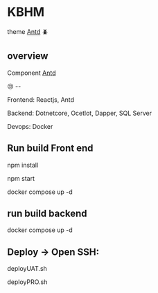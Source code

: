 # KBHM

theme [Antd](https://ant.design/) 🪲

overview
------------------------------------------------
Component [Antd](https://ant.design/components) 

😒 -- 

Frontend: Reactjs, Antd

Backend: Dotnetcore, Ocetlot, Dapper, SQL Server

Devops: Docker

Run build Front end
------------------------------------------------

npm install

npm start

docker compose up -d

run build backend 
------------------------------------------------

docker compose up -d

 Deploy -> Open SSH:
-------------------------------------------

 deployUAT.sh
 
 deployPRO.sh
